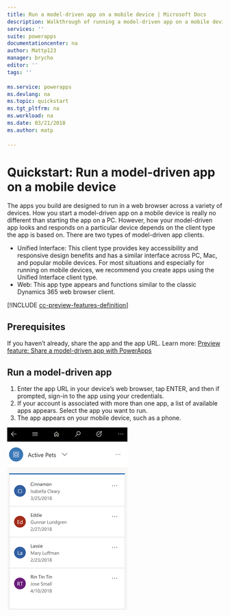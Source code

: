 ```yaml
---
title: Run a model-driven app on a mobile device | Microsoft Docs
description: Walkthrough of running a model-driven app on a mobile device
services: ''
suite: powerapps
documentationcenter: na
author: Mattp123
manager: brycho
editor: ''
tags: ''

ms.service: powerapps
ms.devlang: na
ms.topic: quickstart
ms.tgt_pltfrm: na
ms.workload: na
ms.date: 03/21/2018
ms.author: matp

---
```

# Quickstart: Run a model-driven app on a mobile device

The apps you build are designed to run in a web browser across a variety of devices. How you start a model-driven app on a mobile device is really no different than starting the app on a PC. However, how your model-driven app looks and responds on a particular device depends on the client type the app is based on. There are two types of model-driven app clients. 

- Unified Interface: This client type provides key accessibility and responsive design benefits and has a similar interface across PC, Mac, and popular mobile devices. For most situations and especially for running on mobile devices, we recommend you create apps using the Unified Interface client type.
- Web: This app type appears and functions similar to the classic Dynamics 365 web browser client. 

[!INCLUDE [cc-preview-features-definition](../../includes/cc-preview-features-definition.md)]

## Prerequisites

If you haven’t already, share the app and the app URL. Learn more: [Preview feature: Share a model-driven app with PowerApps](share-model-driven-app.md)

## Run a model-driven app
1.	Enter the app URL in your device’s web browser, tap ENTER, and then if prompted, sign-in to the app using your credentials. 
2.	If your account is associated with more than one app, a list of available apps appears. Select the app you want to run. 
3.	The app appears on your mobile device, such as a phone.

   ![Unified Interface app running on a phone](media/run-app-client-model-driven/unified-client-on-phone.png)
